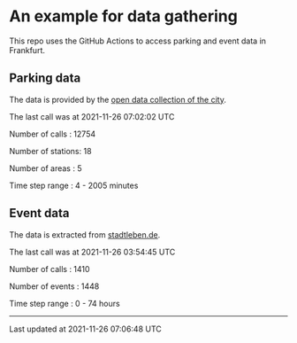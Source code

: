 # An example for data gathering

This repo uses the GitHub Actions to access parking and event data in Frankfurt.

## Parking data
The data is provided by the [open data collection of the city](https://www.offenedaten.frankfurt.de/).

The last call was at 2021-11-26 07:02:02 UTC

Number of calls   : 12754

Number of stations:    18

Number of areas   :     5

Time step range   :     4 -  2005 minutes


## Event data
The data is extracted from [stadtleben.de](https://stadtleben.de/frankfurt/).

The last call was at 2021-11-26 03:54:45 UTC

Number of calls   : 1410

Number of events  : 1448

Time step range   :    0 -   74 hours


----

Last updated at 2021-11-26 07:06:48 UTC
